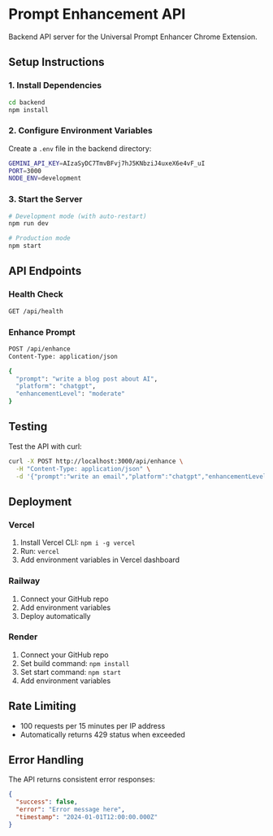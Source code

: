 # Prompt Enhancement API

Backend API server for the Universal Prompt Enhancer Chrome Extension.

## Setup Instructions

### 1. Install Dependencies
```bash
cd backend
npm install
```

### 2. Configure Environment Variables
Create a `.env` file in the backend directory:
```bash
GEMINI_API_KEY=AIzaSyDC7TmvBFvj7hJ5KNbziJ4uxeX6e4vF_uI
PORT=3000
NODE_ENV=development
```

### 3. Start the Server
```bash
# Development mode (with auto-restart)
npm run dev

# Production mode
npm start
```

## API Endpoints

### Health Check
```bash
GET /api/health
```

### Enhance Prompt
```bash
POST /api/enhance
Content-Type: application/json

{
  "prompt": "write a blog post about AI",
  "platform": "chatgpt",
  "enhancementLevel": "moderate"
}
```

## Testing

Test the API with curl:
```bash
curl -X POST http://localhost:3000/api/enhance \
  -H "Content-Type: application/json" \
  -d '{"prompt":"write an email","platform":"chatgpt","enhancementLevel":"moderate"}'
```

## Deployment

### Vercel
1. Install Vercel CLI: `npm i -g vercel`
2. Run: `vercel`
3. Add environment variables in Vercel dashboard

### Railway
1. Connect your GitHub repo
2. Add environment variables
3. Deploy automatically

### Render
1. Connect your GitHub repo
2. Set build command: `npm install`
3. Set start command: `npm start`
4. Add environment variables

## Rate Limiting

- 100 requests per 15 minutes per IP address
- Automatically returns 429 status when exceeded

## Error Handling

The API returns consistent error responses:
```json
{
  "success": false,
  "error": "Error message here",
  "timestamp": "2024-01-01T12:00:00.000Z"
}
``` 